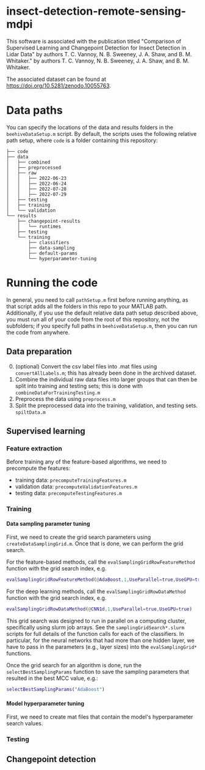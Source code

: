 # insect-detection-remote-sensing-mdpi

This software is associated with the publication titled "Comparison of Supervised Learning and Changepoint Detection for Insect Detection in Lidar Data" by authors T. C. Vannoy, N. B. Sweeney, J. A. Shaw, and B. M. Whitaker." by authors T. C. Vannoy, N. B. Sweeney, J. A. Shaw, and B. M. Whitaker.

The associated dataset can be found at https://doi.org/10.5281/zenodo.10055763.

# Data paths
You can specify the locations of the data and results folders in the `beehiveDataSetup.m` script. By default, the scripts uses the following relative path setup, where `code` is a folder containing this repository:
```
├── code
├── data
│   ├── combined
│   ├── preprocessed
│   ├── raw
│   │   ├── 2022-06-23
│   │   ├── 2022-06-24
│   │   ├── 2022-07-28
│   │   ├── 2022-07-29
│   ├── testing
│   ├── training
│   └── validation
└── results
    ├── changepoint-results
    │   └── runtimes
    ├── testing
    └── training
        ├── classifiers
        ├── data-sampling
        ├── default-params
        └── hyperparameter-tuning
```

# Running the code

In general, you need to call `pathSetup.m` first before running anything, as that script adds all the folders in this repo to your MATLAB path. Additionally, if you use the default relative data path setup described above, you must run all of your code from the root of this repository, not the subfolders; if you specify full paths in `beehiveDataSetup.m`, then you can run the code from anywhere.

## Data preparation

0. (optional) Convert the csv label files into .mat files using `convertAllLabels.m`; this has already been done in the archived dataset.
1. Combine the individual raw data files into larger groups that can then be split into training and testing sets; this is done with `combineDataForTrainingTesting.m`
2. Preprocess the data using `preprocess.m`
3. Split the preprocessed data into the training, validation, and testing sets. `spiltData.m`

## Supervised learning

### Feature extraction
Before training any of the feature-based algorithms, we need to precompute the features:

- training data: `precomputeTrainingFeatures.m`
- validation data: `precomputeValidationFeatures.m`
- testing data: `precomputeTestingFeatures.m`

### Training
#### Data sampling parameter tuning
First, we need to create the grid search parameters using `createDataSamplingGrid.m`. Once that is done, we can perform the grid search.

For the feature-based methods, call the `evalSamplingGridRowFeatureMethod` function with the grid search index, e.g.
```matlab
evalSamplingGridRowFeatureMethod(@AdaBoost,1,UseParallel=true,UseGPU=true)
```

For the deep learning methods, call the `evalSamplingGridRowDataMethod` function with the grid search index, e.g.
```matlab
evalSamplingGridRowDataMethod(@CNN1d,1,UseParallel=true,UseGPU=true)
```

This grid search was designed to run in parallel on a computing cluster, specifically using slurm job arrays. See the `samplingGridSearch*.slurm` scripts for full details of the function calls for each of the classifiers. In particular, for the neural networks that had more than one hidden layer, we have to pass in the parameters (e.g., layer sizes) into the `evalSamplingGrid*` functions.


Once the grid search for an algorithm is done, run the `selectBestSamplingParams` function to save the sampling parameters that resulted in the best MCC value, e.g.:
```matlab
selectBestSamplingParams("AdaBoost")
```


#### Model hyperparameter tuning

First, we need to create mat files that contain the model's hyperparameter search values.

### Testing

## Changepoint detection

